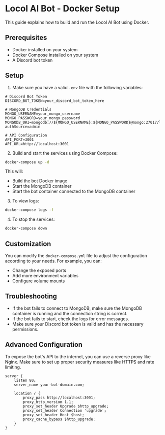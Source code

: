 # Locol AI Bot - Docker Setup

This guide explains how to build and run the Locol AI Bot using Docker.

## Prerequisites

- Docker installed on your system
- Docker Compose installed on your system
- A Discord bot token

## Setup

1. Make sure you have a valid `.env` file with the following variables:

```
# Discord Bot Token
DISCORD_BOT_TOKEN=your_discord_bot_token_here

# MongoDB Credentials
MONGO_USERNAME=your_mongo_username
MONGO_PASSWORD=your_mongo_password
MONGODB_URI=mongodb://${MONGO_USERNAME}:${MONGO_PASSWORD}@mongo:27017/locol?authSource=admin

# API Configuration
API_PORT=3001
API_URL=http://localhost:3001
```

2. Build and start the services using Docker Compose:

```bash
docker-compose up -d
```

This will:

- Build the bot Docker image
- Start the MongoDB container
- Start the bot container connected to the MongoDB container

3. To view logs:

```bash
docker-compose logs -f
```

4. To stop the services:

```bash
docker-compose down
```

## Customization

You can modify the `docker-compose.yml` file to adjust the configuration according to your needs. For example, you can:

- Change the exposed ports
- Add more environment variables
- Configure volume mounts

## Troubleshooting

- If the bot fails to connect to MongoDB, make sure the MongoDB container is running and the connection string is correct.
- If the bot fails to start, check the logs for error messages.
- Make sure your Discord bot token is valid and has the necessary permissions.

## Advanced Configuration

To expose the bot's API to the internet, you can use a reverse proxy like Nginx. Make sure to set up proper security measures like HTTPS and rate limiting.

```nginx
server {
    listen 80;
    server_name your-bot-domain.com;

    location / {
        proxy_pass http://localhost:3001;
        proxy_http_version 1.1;
        proxy_set_header Upgrade $http_upgrade;
        proxy_set_header Connection 'upgrade';
        proxy_set_header Host $host;
        proxy_cache_bypass $http_upgrade;
    }
}
```
